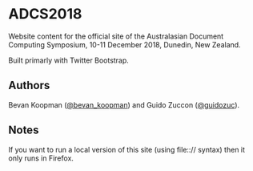 # ADCS2018

Website content for the official site of the Australasian Document Computing Symposium, 10-11 December 2018, Dunedin, New Zealand.

Built primarly with Twitter Bootstrap.

## Authors

Bevan Koopman ([@bevan_koopman](http://twitter.com/bevan_koopman "Title")) and Guido Zuccon ([@guidozuc](https://twitter.com/guidozuc)).


## Notes
If you want to run a local version of this site (using file::// syntax) then it only runs in Firefox.

